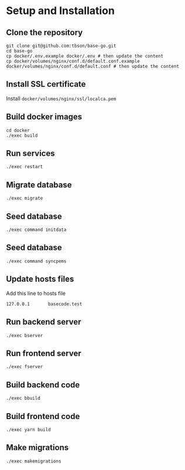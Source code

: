 # Setup and Installation

## Clone the repository
```
git clone git@github.com:tbson/base-go.git
cd base-go
cp docker/.env.example docker/.env # then update the content
cp docker/volumes/nginx/conf.d/default.conf.example docker/volumes/nginx/conf.d/default.conf # then update the content
```

## Install SSL certificate

Install `docker/volumes/nginx/ssl/localca.pem`

## Build docker images
```
cd docker
./exec build
```

## Run services
```
./exec restart
```

## Migrate database
```
./exec migrate
```

## Seed database
```
./exec command initdata
```

## Seed database
```
./exec command syncpems
```

## Update hosts files
Add this line to hosts file
```
127.0.0.1       basecode.test
```

## Run backend server
```
./exec bserver
```

## Run frontend server
```
./exec fserver
```
## Build backend code
```
./exec bbuild
```

## Build frontend code
```
./exec yarn build
```

## Make migrations
```
./exec makemigrations
```


